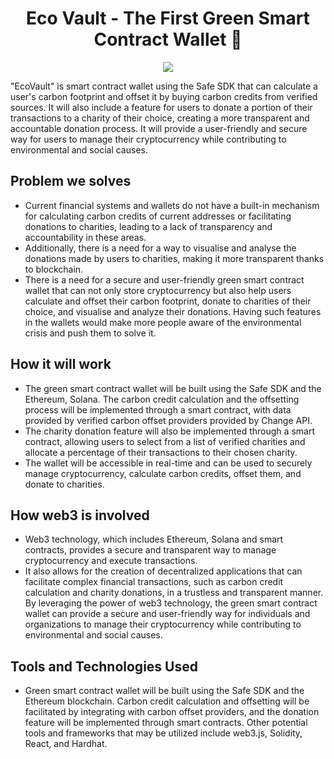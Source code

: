 <h1 align="center"> Eco Vault - The First Green Smart Contract Wallet 🌿 </h1>

<p align="center"> <img src="https://user-images.githubusercontent.com/43074241/224484638-9cf89030-577e-447b-a220-83c1e8c5239f.png"/> </p>


"EcoVault" is smart contract wallet using the Safe SDK that can calculate a user's carbon footprint and offset it by buying carbon credits from verified sources. It will also include a feature for users to donate a portion of their transactions to a charity of their choice, creating a more transparent and accountable donation process. It will provide a user-friendly and secure way for users to manage their cryptocurrency while contributing to environmental and social causes.


## Problem we solves

- Current financial systems and wallets do not have a built-in mechanism for calculating carbon credits of current addresses or facilitating donations to charities, leading to a lack of transparency and accountability in these areas. 
- Additionally, there is a need for a way to visualise and analyse the donations made by users to charities, making it more transparent thanks to blockchain. 
- There is a need for a secure and user-friendly green smart contract wallet that can not only store cryptocurrency but also help users calculate and offset their carbon footprint, donate to charities of their choice, and visualise and analyze their donations.
Having such features in the wallets would make more people aware of the environmental crisis and push them to solve it. 


## How it will work 

- The green smart contract wallet will be built using the Safe SDK and the Ethereum, Solana. The carbon credit calculation and the offsetting process will be implemented through a smart contract, with data provided by verified carbon offset providers provided by Change API. 
- The charity donation feature will also be implemented through a smart contract, allowing users to select from a list of verified charities and allocate a percentage of their transactions to their chosen charity. 
- The wallet will be accessible in real-time and can be used to securely manage cryptocurrency, calculate carbon credits, offset them, and donate to charities.


## How web3 is involved

- Web3 technology, which includes Ethereum, Solana and smart contracts, provides a secure and transparent way to manage cryptocurrency and execute transactions. 
- It also allows for the creation of decentralized applications that can facilitate complex financial transactions, such as carbon credit calculation and charity donations, in a trustless and transparent manner. By leveraging the power of web3 technology, the green smart contract wallet can provide a secure and user-friendly way for individuals and organizations to manage their cryptocurrency while contributing to environmental and social causes.

## Tools and Technologies Used

- Green smart contract wallet will be built using the Safe SDK and the Ethereum blockchain. Carbon credit calculation and offsetting will be facilitated by integrating with carbon offset providers, and the donation feature will be implemented through smart contracts. 
Other potential tools and frameworks that may be utilized include web3.js, Solidity, React, and Hardhat.


